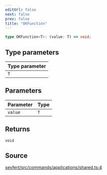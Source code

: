 ```yaml
---
editUrl: false
next: false
prev: false
title: "OKFunction"
---
```


```ts
type OKFunction<T>: (value: T) => void;
```

## Type parameters

| Type parameter |
| :------ |
| `T` |

## Parameters

| Parameter | Type |
| :------ | :------ |
| `value` | `T` |

## Returns

`void`

## Source

[seyfert/src/commands/applications/shared.ts:4](https://github.com/potoland/potocuit/blob/c4fb0c1/src/commands/applications/shared.ts#L4)
